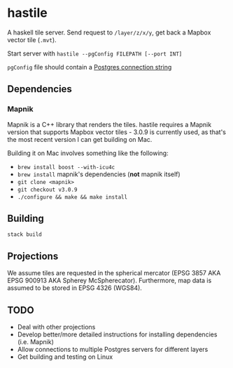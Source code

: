 hastile
=======

A haskell tile server. Send request to `/layer/z/x/y`, get back a Mapbox vector tile (`.mvt`).

Start server with `hastile --pgConfig FILEPATH [--port INT]`

`pgConfig` file should contain a [Postgres connection string](https://www.postgresql.org/docs/9.4/static/libpq-connect.html#LIBPQ-CONNSTRING)

Dependencies
------------

### Mapnik

Mapnik is a C++ library that renders the tiles. hastile requires a Mapnik version that supports Mapbox vector tiles - 3.0.9 is currently used, as that's the most recent version I can get building on Mac.

Building it on Mac involves something like the following:

 - `brew install boost --with-icu4c`
 - `brew install` mapnik's dependencies (**not** mapnik itself)
 - `git clone <mapnik>`
 - `git checkout v3.0.9`
 - `./configure && make && make install`

Building
--------

`stack build`

Projections
-----------

We assume tiles are requested in the spherical mercator (EPSG 3857 AKA EPSG 900913 AKA Spherey McSpherecator). Furthermore, map data is assumed to be stored in EPSG 4326 (WGS84).

TODO
----

 - Deal with other projections
 - Develop better/more detailed instructions for installing dependencies (i.e. Mapnik)
 - Allow connections to multiple Postgres servers for different layers
 - Get building and testing on Linux
